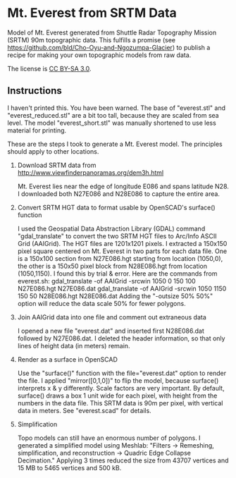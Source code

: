 Mt. Everest from SRTM Data
==========================

Model of Mt. Everest generated from Shuttle Radar Topography Mission
(SRTM) 90m topographic data. This fulfills a promise (see
https://github.com/bld/Cho-Oyu-and-Ngozumpa-Glacier) to publish a
recipe for making your own topographic models from raw data.

The license is [CC BY-SA 3.0](http://creativecommons.org/licenses/by-sa/3.0/).

Instructions
------------

I haven't printed this. You have been warned. The base of
"everest.stl" and "everest_reduced.stl" are a bit too tall, because
they are scaled from sea level. The model "everest_short.stl" was
manually shortened to use less material for printing.

These are the steps I took to generate a Mt. Everest model. The
principles should apply to other locations.

1. Download SRTM data from http://www.viewfinderpanoramas.org/dem3h.html

   Mt. Everest lies near the edge of longitude E086 and spans latitude
   N28. I downloaded both N27E086 and N28E086 to capture the entire
   area.

2. Convert SRTM HGT data to format usable by OpenSCAD's surface()
   function

   I used the Geospatial Data Abstraction Library (GDAL) command
   "gdal_translate" to convert the two SRTM HGT files to Arc/Info
   ASCII Grid (AAIGrid). The HGT files are 1201x1201 pixels. I
   extracted a 150x150 pixel square centered on Mt. Everest in two
   parts for each data file. One is a 150x100 section from N27E086.hgt
   starting from location (1050,0), the other is a 150x50 pixel block
   from N28E086.hgt from location (1050,1150). I found this by trial &
   error. Here are the commands from everest.sh: gdal_translate -of
   AAIGrid -srcwin 1050 0 150 100 N27E086.hgt N27E086.dat
   gdal_translate -of AAIGrid -srcwin 1050 1150 150 50 N28E086.hgt
   N28E086.dat Adding the "-outsize 50% 50%" option will reduce the
   data scale 50% for fewer polygons.

3. Join AAIGrid data into one file and comment out extraneous data

   I opened a new file "everest.dat" and inserted first N28E086.dat
   followed by N27E086.dat. I deleted the header information, so that
   only lines of height data (in meters) remain.

4. Render as a surface in OpenSCAD

   Use the "surface()" function with the file="everest.dat" option to
   render the file. I applied "mirror([0,1,0])" to flip the model,
   because surface() interprets x & y differently. Scale factors are
   very important. By default, surface() draws a box 1 unit wide for
   each pixel, with height from the numbers in the data file. This
   SRTM data is 90m per pixel, with vertical data in meters. See
   "everest.scad" for details.

5. Simplification 
   
   Topo models can still have an enormous number of polygons. I
   generated a simplified model using Meshlab: "Filters -> Remeshing,
   simplification, and reconstruction -> Quadric Edge Collapse
   Decimation." Applying 3 times reduced the size from 43707 vertices
   and 15 MB to 5465 vertices and 500 kB.
